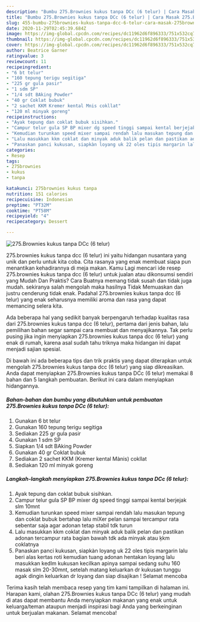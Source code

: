 ```yaml
---
description: "Bumbu 275.Brownies kukus tanpa DCc (6 telur) | Cara Masak 275.Brownies kukus tanpa DCc (6 telur) Yang Bikin Ngiler"
title: "Bumbu 275.Brownies kukus tanpa DCc (6 telur) | Cara Masak 275.Brownies kukus tanpa DCc (6 telur) Yang Bikin Ngiler"
slug: 455-bumbu-275brownies-kukus-tanpa-dcc-6-telur-cara-masak-275brownies-kukus-tanpa-dcc-6-telur-yang-bikin-ngiler
date: 2020-11-29T02:45:39.684Z
image: https://img-global.cpcdn.com/recipes/dc11962d6f896333/751x532cq70/275brownies-kukus-tanpa-dcc-6-telur-foto-resep-utama.jpg
thumbnail: https://img-global.cpcdn.com/recipes/dc11962d6f896333/751x532cq70/275brownies-kukus-tanpa-dcc-6-telur-foto-resep-utama.jpg
cover: https://img-global.cpcdn.com/recipes/dc11962d6f896333/751x532cq70/275brownies-kukus-tanpa-dcc-6-telur-foto-resep-utama.jpg
author: Beatrice Garner
ratingvalue: 3
reviewcount: 11
recipeingredient:
- "6 bt telur"
- "160 tepung terigu segitiga"
- "225 gr gula pasir"
- "1 sdm SP"
- "1/4 sdt BAking Powder"
- "40 gr Coklat bubuk"
- "2 sachet KKM Kremer kental Mnis cokllat"
- "120 ml minyak goreng"
recipeinstructions:
- "Ayak tepung dan coklat bubuk sisihkan."
- "Campur telur gula SP BP mixer dg speed tinggi sampai kental berjejak slm 10mnt"
- "Kemudian turunkan speed mixer sampai rendah lalu masukan tepung dan coklat bubuk bertahap lalu miXer pelan sampai tercampur rata sebentar saja agar adonan tetap stabil tdk turun"
- "Lalu masukkan kkm coklat dan minyak aduk balik pelan dan pastikan adonan tercampur rata bagian bawah tdk ada minyak atau ķkm coklatnya"
- "Panaskan panci kukusan, siapkàn loyang uk 22 oles tipis margarin lalu beri alas kertas roti kemudian tuang adonan hentakan loyang lalu masukkan kedlm kukusan kecilkan apinya sampai sedang suhu 160 masak slm 20-30mnt, setelah matang keluarkan dr kukusan tunggu agak dingin keluarkan dr loyang dan siap disajikan ! Selamat mencoba"
categories:
- Resep
tags:
- 275brownies
- kukus
- tanpa

katakunci: 275brownies kukus tanpa 
nutrition: 151 calories
recipecuisine: Indonesian
preptime: "PT32M"
cooktime: "PT58M"
recipeyield: "4"
recipecategory: Dessert

---
```



![275.Brownies kukus tanpa DCc (6 telur)](https://img-global.cpcdn.com/recipes/dc11962d6f896333/751x532cq70/275brownies-kukus-tanpa-dcc-6-telur-foto-resep-utama.jpg)


275.brownies kukus tanpa dcc (6 telur) ini yaitu hidangan nusantara yang unik dan perlu untuk kita coba. Cita rasanya yang enak membuat siapa pun menantikan kehadirannya di meja makan.
Kamu Lagi mencari ide resep 275.brownies kukus tanpa dcc (6 telur) untuk jualan atau dikonsumsi sendiri yang Mudah Dan Praktis? Cara Buatnya memang tidak susah dan tidak juga mudah. sekiranya salah mengolah maka hasilnya Tidak Memuaskan dan justru cenderung tidak enak. Padahal 275.brownies kukus tanpa dcc (6 telur) yang enak seharusnya memiliki aroma dan rasa yang dapat memancing selera kita.



Ada beberapa hal yang sedikit banyak berpengaruh terhadap kualitas rasa dari 275.brownies kukus tanpa dcc (6 telur), pertama dari jenis bahan, lalu pemilihan bahan segar sampai cara membuat dan menyajikannya. Tak perlu pusing jika ingin menyiapkan 275.brownies kukus tanpa dcc (6 telur) yang enak di rumah, karena asal sudah tahu triknya maka hidangan ini dapat menjadi sajian spesial.


Di bawah ini ada beberapa tips dan trik praktis yang dapat diterapkan untuk mengolah 275.brownies kukus tanpa dcc (6 telur) yang siap dikreasikan. Anda dapat menyiapkan 275.Brownies kukus tanpa DCc (6 telur) memakai 8 bahan dan 5 langkah pembuatan. Berikut ini cara dalam menyiapkan hidangannya.

<!--inarticleads1-->

##### Bahan-bahan dan bumbu yang dibutuhkan untuk pembuatan 275.Brownies kukus tanpa DCc (6 telur):

1. Gunakan 6 bt telur
1. Gunakan 160 tepung terigu segitiga
1. Sediakan 225 gr gula pasir
1. Gunakan 1 sdm SP
1. Siapkan 1/4 sdt BAking Powder
1. Gunakan 40 gr Coklat bubuk
1. Sediakan 2 sachet KKM (Kremer kental Mànis) cokllat
1. Sediakan 120 ml minyak goreng




<!--inarticleads2-->

##### Langkah-langkah menyiapkan 275.Brownies kukus tanpa DCc (6 telur):

1. Ayak tepung dan coklat bubuk sisihkan.
1. Campur telur gula SP BP mixer dg speed tinggi sampai kental berjejak slm 10mnt
1. Kemudian turunkan speed mixer sampai rendah lalu masukan tepung dan coklat bubuk bertahap lalu miXer pelan sampai tercampur rata sebentar saja agar adonan tetap stabil tdk turun
1. Lalu masukkan kkm coklat dan minyak aduk balik pelan dan pastikan adonan tercampur rata bagian bawah tdk ada minyak atau ķkm coklatnya
1. Panaskan panci kukusan, siapkàn loyang uk 22 oles tipis margarin lalu beri alas kertas roti kemudian tuang adonan hentakan loyang lalu masukkan kedlm kukusan kecilkan apinya sampai sedang suhu 160 masak slm 20-30mnt, setelah matang keluarkan dr kukusan tunggu agak dingin keluarkan dr loyang dan siap disajikan ! Selamat mencoba




Terima kasih telah membaca resep yang tim kami tampilkan di halaman ini. Harapan kami, olahan 275.Brownies kukus tanpa DCc (6 telur) yang mudah di atas dapat membantu Anda menyiapkan makanan yang enak untuk keluarga/teman ataupun menjadi inspirasi bagi Anda yang berkeinginan untuk berjualan makanan. Selamat mencoba!

